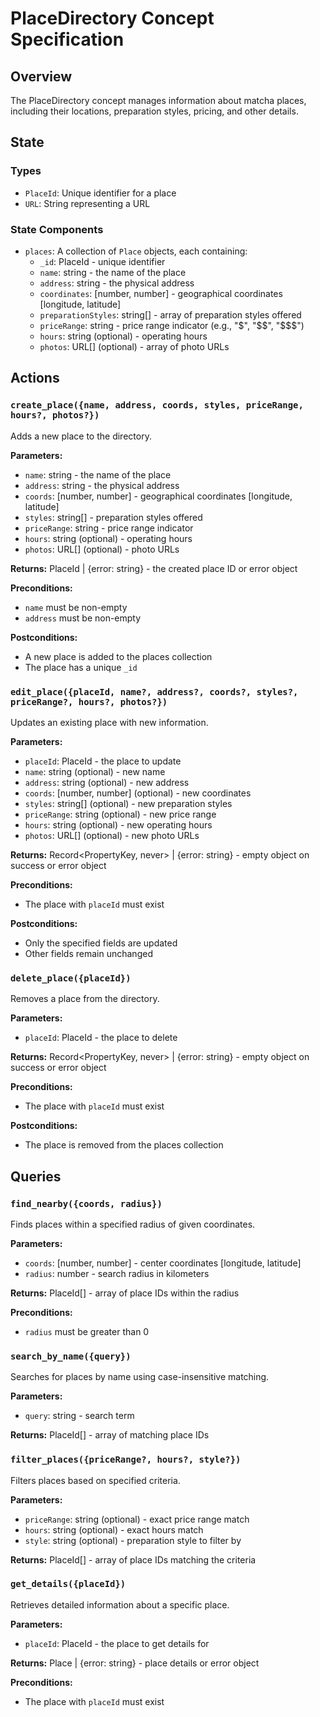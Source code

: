 # PlaceDirectory Concept Specification

## Overview
The PlaceDirectory concept manages information about matcha places, including their locations, preparation styles, pricing, and other details.

## State

### Types
- `PlaceId`: Unique identifier for a place
- `URL`: String representing a URL

### State Components
- `places`: A collection of `Place` objects, each containing:
  - `_id`: PlaceId - unique identifier
  - `name`: string - the name of the place
  - `address`: string - the physical address
  - `coordinates`: [number, number] - geographical coordinates [longitude, latitude]
  - `preparationStyles`: string[] - array of preparation styles offered
  - `priceRange`: string - price range indicator (e.g., "$", "$$", "$$$")
  - `hours`: string (optional) - operating hours
  - `photos`: URL[] (optional) - array of photo URLs

## Actions

### `create_place({name, address, coords, styles, priceRange, hours?, photos?})`
Adds a new place to the directory.

**Parameters:**
- `name`: string - the name of the place
- `address`: string - the physical address
- `coords`: [number, number] - geographical coordinates [longitude, latitude]
- `styles`: string[] - preparation styles offered
- `priceRange`: string - price range indicator
- `hours`: string (optional) - operating hours
- `photos`: URL[] (optional) - photo URLs

**Returns:** PlaceId | {error: string} - the created place ID or error object

**Preconditions:**
- `name` must be non-empty
- `address` must be non-empty

**Postconditions:**
- A new place is added to the places collection
- The place has a unique `_id`

### `edit_place({placeId, name?, address?, coords?, styles?, priceRange?, hours?, photos?})`
Updates an existing place with new information.

**Parameters:**
- `placeId`: PlaceId - the place to update
- `name`: string (optional) - new name
- `address`: string (optional) - new address
- `coords`: [number, number] (optional) - new coordinates
- `styles`: string[] (optional) - new preparation styles
- `priceRange`: string (optional) - new price range
- `hours`: string (optional) - new operating hours
- `photos`: URL[] (optional) - new photo URLs

**Returns:** Record<PropertyKey, never> | {error: string} - empty object on success or error object

**Preconditions:**
- The place with `placeId` must exist

**Postconditions:**
- Only the specified fields are updated
- Other fields remain unchanged

### `delete_place({placeId})`
Removes a place from the directory.

**Parameters:**
- `placeId`: PlaceId - the place to delete

**Returns:** Record<PropertyKey, never> | {error: string} - empty object on success or error object

**Preconditions:**
- The place with `placeId` must exist

**Postconditions:**
- The place is removed from the places collection

## Queries

### `find_nearby({coords, radius})`
Finds places within a specified radius of given coordinates.

**Parameters:**
- `coords`: [number, number] - center coordinates [longitude, latitude]
- `radius`: number - search radius in kilometers

**Returns:** PlaceId[] - array of place IDs within the radius

**Preconditions:**
- `radius` must be greater than 0

### `search_by_name({query})`
Searches for places by name using case-insensitive matching.

**Parameters:**
- `query`: string - search term

**Returns:** PlaceId[] - array of matching place IDs

### `filter_places({priceRange?, hours?, style?})`
Filters places based on specified criteria.

**Parameters:**
- `priceRange`: string (optional) - exact price range match
- `hours`: string (optional) - exact hours match
- `style`: string (optional) - preparation style to filter by

**Returns:** PlaceId[] - array of place IDs matching the criteria

### `get_details({placeId})`
Retrieves detailed information about a specific place.

**Parameters:**
- `placeId`: PlaceId - the place to get details for

**Returns:** Place | {error: string} - place details or error object

**Preconditions:**
- The place with `placeId` must exist
